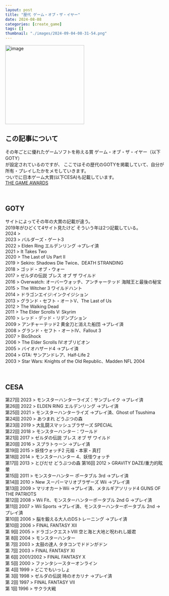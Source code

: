```yaml
---
layout: post
title: "歴代 ゲーム・オブ・ザ・イヤー"
date: 2024-08-08
categories: [create_game]
tags: []
thumbnail: "./images/2024-09-04-08-31-54.png"
---
```


<img src="{{ './images/2024-09-04-08-31-54.png' }}" alt="image" width="250"/>

## この記事について
その年ごとに優れたゲームソフトを称える賞
ゲーム・オブ・ザ・イヤー（以下GOTY）  
が設定されているのですが、
ここではその歴代のGOTYを掲載していて、自分が所有・プレイしたかをメモしていきます。  
ついでに日本ゲーム大賞(以下CESA)も記載しています。  
[THE GAME AWARDS](https://thegameawards.com/)  

<br>

## GOTY
サイトによってその年の大賞の記載が違う。  
2019年がひどくて4サイト見たけど
そういう年は2つ記載している。  
2024 >   
2023 > バルダーズ・ゲート3  
2022 > Elden Ring エルデンリング →プレイ済  
2021 > It Takes Two  
2020 > The Last of Us Part II  
2019 > Sekiro: Shadows Die Twice、DEATH STRANDING  
2018 > ゴッド・オブ・ウォー  
2017 > ゼルダの伝説 ブレス オブ ザ ワイルド  
2016 > Overwatch: オーバーウォッチ、アンチャーテッド 海賊王と最後の秘宝  
2015 > The Witcher 3 ワイルドハント  
2014 > ドラゴンエイジ:インクイジション  
2013 > グランド・セフト・オートV、The Last of Us  
2012 > The Walking Dead  
2011 > The Elder Scrolls V: Skyrim  
2010 > レッド・デッド・リデンプション  
2009 > アンチャーテッド2 黄金刀と消えた船団 →プレイ済  
2008 > グランド・セフト・オートIV、Fallout 3  
2007 > BioShock  
2006 > The Elder Scrolls IV:オブリビオン  
2005 > バイオハザード4 →プレイ済  
2004 > GTA: サンアンドレア、Half-Life 2  
2003 > Star Wars: Knights of the Old Republic、Madden NFL 2004  
  
<br>
  
## CESA
第27回 2023 > モンスターハンターライズ：サンブレイク →プレイ済  
第26回 2022 > ELDEN RING エルデンリング →プレイ済  
第25回 2021 > モンスターハンターライズ →プレイ済、Ghost of Tsushima  
第24回 2020 > あつまれ どうぶつの森  
第23回 2019 > 大乱闘スマッシュブラザーズ SPECIAL  
第22回 2018 > モンスターハンター：ワールド  
第21回 2017 > ゼルダの伝説 ブレス オブ ザ ワイルド  
第20回 2016 > スプラトゥーン →プレイ済  
第19回 2015 > 妖怪ウォッチ2 元祖・本家・真打  
第18回 2014 > モンスターハンター 4、妖怪ウォッチ  
第17回 2013 > とびだせ どうぶつの森
第16回 2012 > GRAVITY DAZE/重力的眩暈  
第15回 2011 > モンスターハンター ポータブル 3rd →プレイ済  
第14回 2010 > New スーパーマリオブラザーズ Wii →プレイ済  
第13回 2009 > マリオカートWii →プレイ済、メタルギアソリッド4 GUNS OF THE PATRIOTS  
第12回 2008 > Wii Fit、モンスターハンターポータブル 2nd G →プレイ済  
第11回 2007 > Wii Sports →プレイ済、モンスターハンターポータブル 2nd →プレイ済  
第10回 2006 > 脳を鍛える大人のDSトレーニング →プレイ済  
第10回 2006 > FINAL FANTASY XⅡ  
第 9回 2005 > ドラゴンクエストⅧ 空と海と大地と呪われし姫君  
第 8回 2004 > モンスターハンター  
第 7回 2003 > 太鼓の達人 タタコンでドドンがドン  
第 7回 2003 > FINAL FANTASY XI  
第 6回 2001/2002 > FINAL FANTASY X  
第 5回 2000 > ファンタシースターオンライン  
第 4回 1999 > どこでもいっしょ  
第 3回 1998 > ゼルダの伝説 時のオカリナ →プレイ済  
第 2回 1997 > FINAL FANTASY Ⅶ  
第 1回 1996 > サクラ大戦  
  
<br>